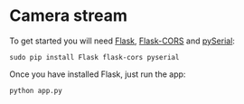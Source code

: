 Camera stream
=============

To get started you will need [Flask](http://flask.pocoo.org/), [Flask-CORS](https://pypi.python.org/pypi/Flask-Cors) and [pySerial](https://github.com/pyserial/pyserial):

`sudo pip install Flask flask-cors pyserial`

Once you have installed Flask, just run the app:

`python app.py`
